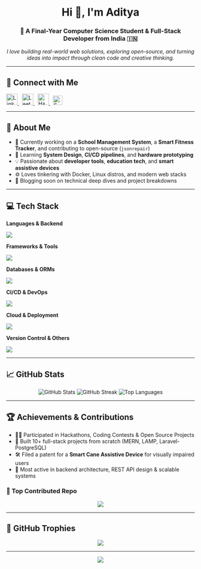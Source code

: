 <h1 align="center">Hi 👋, I'm Aditya</h1>
<h3 align="center">🚀 A Final-Year Computer Science Student & Full-Stack Developer from India 🇮🇳</h3>

<p align="center">
  <em>I love building real-world web solutions, exploring open-source, and turning ideas into impact through clean code and creative thinking.</em>
</p>

---

## 🔗 Connect with Me

<p align="left">
  <a href="https://linkedin.com/in/adityaa75" target="_blank">
    <img src="https://cdn.jsdelivr.net/gh/devicons/devicon/icons/linkedin/linkedin-original.svg" height="30" alt="LinkedIn" />
  </a>
  &nbsp;
  <a href="https://www.leetcode.com/adityakumar24851" target="_blank">
    <img src="https://upload.wikimedia.org/wikipedia/commons/1/19/LeetCode_logo_black.png" height="30" alt="LeetCode" />
  </a>
  &nbsp;
  <a href="https://www.hackerrank.com/adityakumar24851" target="_blank">
    <img src="https://upload.wikimedia.org/wikipedia/commons/6/65/HackerRank_logo.png" height="30" alt="HackerRank" />
  </a>
  &nbsp;
  <a href="mailto:Adityakumar24851@gmail.com" target="_blank">
    <img src="https://img.shields.io/badge/Gmail-D14836?style=flat&logo=gmail&logoColor=white" alt="Email" height="25" />
  </a>
</p>


---

## 🧠 About Me

- 🔭 Currently working on a **School Management System**, a **Smart Fitness Tracker**, and contributing to open-source (`jsonrepair`)
- 🌱 Learning **System Design**, **CI/CD pipelines**, and **hardware prototyping**
- 💡 Passionate about **developer tools**, **education tech**, and **smart assistive devices**
- ⚙️ Loves tinkering with Docker, Linux distros, and modern web stacks
- 📝 Blogging soon on technical deep dives and project breakdowns

---

## 💻 Tech Stack

**Languages & Backend**
<p>
  <img src="https://skillicons.dev/icons?i=js,ts,nodejs,php,java,python,c" />
</p>

**Frameworks & Tools**
<p>
  <img src="https://skillicons.dev/icons?i=express,react,nextjs,laravel,tailwind,bootstrap" />
</p>

**Databases & ORMs**
<p>
  <img src="https://skillicons.dev/icons?i=postgres,mongodb,mysql,prisma,sequelize" />
</p>

**CI/CD & DevOps**
<p>
  <img src="https://skillicons.dev/icons?i=docker,githubactions,jenkins" />
</p>

**Cloud & Deployment**
<p>
  <img src="https://skillicons.dev/icons?i=aws,gcp,vercel,netlify,render" />
</p>

**Version Control & Others**
<p>
  <img src="https://skillicons.dev/icons?i=git,github,postman,figma" />
</p>

---

## 📈 GitHub Stats

<p align="center">
  <img src="https://github-readme-stats.vercel.app/api?username=aditya-7562&show_icons=true&theme=dark&hide_border=false" alt="GitHub Stats" />
  <img src="https://nirzak-streak-stats.vercel.app/?user=aditya-7562&theme=dark&hide_border=false" alt="GitHub Streak" />
  <img src="https://github-readme-stats.vercel.app/api/top-langs/?username=aditya-7562&layout=compact&theme=dark&hide_border=false" alt="Top Languages" />
</p>

---

## 🏆 Achievements & Contributions

- 👨‍💻 Participated in Hackathons, Coding Contests & Open Source Projects
- 🧠 Built 10+ full-stack projects from scratch (MERN, LAMP, Laravel-PostgreSQL)
- 🛠 Filed a patent for a **Smart Cane Assistive Device** for visually impaired users
- 🚀 Most active in backend architecture, REST API design & scalable systems

### 🧩 Top Contributed Repo
<p align="center">
  <img src="https://github-contributor-stats.vercel.app/api?username=aditya-7562&limit=5&theme=dark&combine_all_yearly_contributions=true" />
</p>

---

## 🧮 GitHub Trophies

<p align="center">
  <img src="https://github-profile-trophy.vercel.app/?username=aditya-7562&theme=radical&no-frame=false&no-bg=true&margin-w=4" />
</p>

---

<p align="center">
  <img src="https://visitcount.itsvg.in/api?id=aditya-7562&icon=0&color=0" />
</p>

<!-- Made with ❤️ using GPRM ( https://gprm.itsvg.in ) -->
